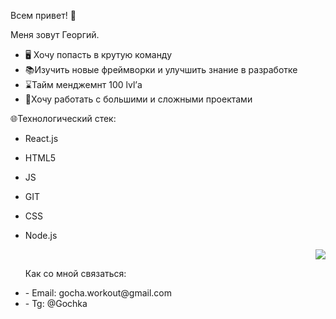 Всем привет! 👋

Меня зовут Георгий.

- 🖥 Хочу попасть в крутую команду
- 📚Изучить новые фреймворки и улучшить знание в разработке 
- ⌛️Тайм менджемнт 100 lvl’а
- 🏹Хочу работать с большими и сложными проектами 


🌐Технологический стек:

- React.js
- HTML5
- JS
- GIT
- CSS
- Node.js

  <div align="right">
  <img src="https://media.giphy.com/media/gjrYDwbjnK8x36xZIO/giphy.gif">
  </div>
<div id="info">
<ul>
  <p>Как со мной связаться:</p>

<li>- Email: gocha.workout@gmail.com</li>    
<li>- Tg: @Gochka</li>
</ul>

</div>
